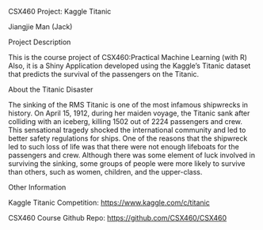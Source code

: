 CSX460 Project: Kaggle Titanic

Jiangjie Man (Jack)


Project Description 

This is the course project of CSX460:Practical Machine Learning (with R)
Also, it is a Shiny Application developed using the Kaggle’s Titanic dataset that predicts the survival of the passengers on the Titanic.


About the Titanic Disaster

The sinking of the RMS Titanic is one of the most infamous shipwrecks in history. On April 15, 1912, during her maiden voyage, the Titanic sank after colliding with an iceberg, killing 1502 out of 2224 passengers and crew. This sensational tragedy shocked the international community and led to better safety regulations for ships.
One of the reasons that the shipwreck led to such loss of life was that there were not enough lifeboats for the passengers and crew. Although there was some element of luck involved in surviving the sinking, some groups of people were more likely to survive than others, such as women, children, and the upper-class.


Other Information

Kaggle Titanic Competition: https://www.kaggle.com/c/titanic

CSX460 Course Github Repo: https://github.com/CSX460/CSX460
